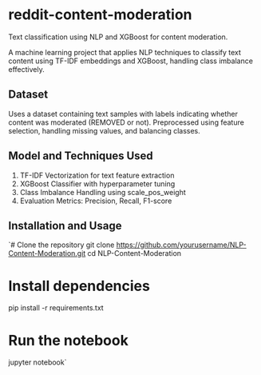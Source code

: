 # reddit-content-moderation
Text classification using NLP and XGBoost for content moderation.

A machine learning project that applies NLP techniques to classify text content using TF-IDF embeddings and XGBoost, handling class imbalance effectively.

## Dataset
Uses a dataset containing text samples with labels indicating whether content was moderated (REMOVED or not).
Preprocessed using feature selection, handling missing values, and balancing classes.

## Model and Techniques Used
1. TF-IDF Vectorization for text feature extraction
2. XGBoost Classifier with hyperparameter tuning
3. Class Imbalance Handling using scale_pos_weight
4. Evaluation Metrics: Precision, Recall, F1-score

## Installation and Usage
`# Clone the repository
git clone https://github.com/yourusername/NLP-Content-Moderation.git
cd NLP-Content-Moderation

# Install dependencies
pip install -r requirements.txt

# Run the notebook
jupyter notebook`


